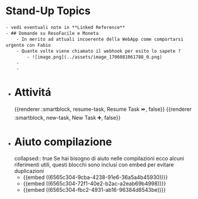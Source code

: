# Stand-Up Topics
	- vedi eventuali note in **Linked Reference**
	- ## Domande su ResoFacile e Moneta
		- In merito ad attuali incoerente della WebApp come comportarsi urgente con Fabio
		- Quante volte viene chiamato il webhook per esito lo sapete ?
			- ![image.png](../assets/image_1706081061788_0.png)
		-
		-
- # Attivitá
  {{renderer :smartblock, resume-task, Resume Task ⏩️, false}} {{renderer :smartblock, new-task, New Task ➕, false}}
- # Aiuto compilazione
  collapsed:: true
  Se hai bisogno di aiuto nelle compilazioni ecco alcuni riferimenti utili, questi blocchi sono inclusi con embed per evitare duplicazioni
	- {{embed ((6565c304-9cba-4238-91e6-36a5a4b45930))}}
	- {{embed ((6565c304-72f1-40e2-b2ac-a2eab69b4998))}}
	- {{embed ((6565c304-fbc2-4931-ab16-96384d8543be))}}